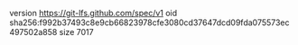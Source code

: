 version https://git-lfs.github.com/spec/v1
oid sha256:f992b37493c8e9cb66823978cfe3080cd37647dcd09fda075573ec497502a858
size 7017

